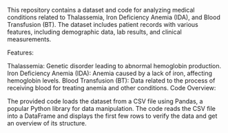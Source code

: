 This repository contains a dataset and code for analyzing medical conditions related to Thalassemia, Iron Deficiency Anemia (IDA), and Blood Transfusion (BT). 
The dataset includes patient records with various features, including demographic data, lab results, and clinical measurements.

Features:

Thalassemia: Genetic disorder leading to abnormal hemoglobin production.
Iron Deficiency Anemia (IDA): Anemia caused by a lack of iron, affecting hemoglobin levels.
Blood Transfusion (BT): Data related to the process of receiving blood for treating anemia and other conditions.
Code Overview:

The provided code loads the dataset from a CSV file using Pandas, a popular Python library for data manipulation.
The code reads the CSV file into a DataFrame and displays the first few rows to verify the data and get an overview of its structure.

